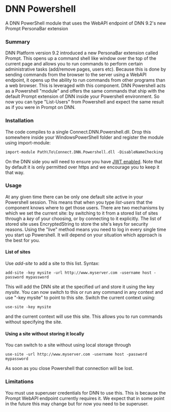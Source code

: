 # DNN Powershell ###

A DNN PowerShell module that uses the WebAPI endpoint of DNN 9.2's new Prompt PersonaBar extension

### Summary ###

DNN Platform version 9.2 introduced a new PersonaBar extension called Prompt. This opens up a command shell like window
over the top of the current page and allows you to run commands to perform certain administrative tasks (add/remove pages, 
users etc). Because this is done by sending commands from the browser to the server using a WebAPI endpoint, it opens
up the ability to run commands from other programs than a web browser. This is leveraged with this component. DNN Powershell
acts as a Powershell "module" and offers the same commands that ship with the default Prompt extension of DNN inside
your Powershell environment. So now you can type "List-Users" from Powershell and expect the same result as if you were
in Prompt on DNN.

### Installation ###

The code compiles to a single Connect.DNN.Powershell.dll. Drop this somewhere inside your WindowsPowerShell folder and 
register the module using import-module:

```
import-module Path\To\Connect.DNN.Powershell.dll -DisableNameChecking
```

On the DNN side you will need to ensure you have [JWT enabled](http://www.dnnsoftware.com/docs/developers/jwt/index.html). 
Note that by default it is only permitted over https and we encourage you to keep it that way.

### Usage ###

At any given time there can be only one default site active in your Powershell session. This means that when you type
*list-users* that the component knows where to get those users. There are two mechanisms by which we set the current
site: by switching to it from a stored list of sites through a _key_ of your choosing, or by connecting to it explicitly.
The list of stored site uses EncryptedString to store the site's keys for security reasons. Using the "live" method means
you need to log in every single time you start up Powershell. It will depend on your situation which approach is the best
for you.

#### List of sites ####

Use *add-site* to add a site to this list. Syntax:

```
add-site -key mysite -url http://www.myserver.com -username host -password mypassword
```

This will add the DNN site at the specified url and store it using the key _mysite_. You can now switch to this or run
any command in any context and use "-key mysite" to point to this site. Switch the current context using:

```
use-site -key mysite
```

and the current context will use this site. This allows you to run commands without specifying the site.

#### Using a site without storing it locally ####

You can switch to a site without using local storage through

```
use-site -url http://www.myserver.com -username host -password mypassword
```

As soon as you close Powershell that connection will be lost.

### Limitations ###

You must use superuser credentials for DNN to use this. This is because the Prompt WebAPI endpoint currently requires it. 
We expect that in some point in the future this may change but for now you need to be superuser.

